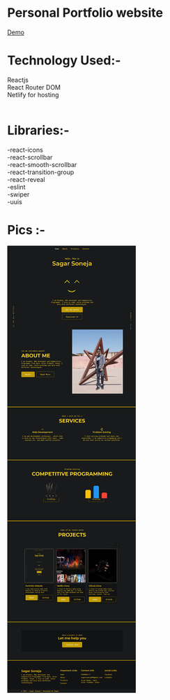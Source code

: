 # Personal Portfolio website
[Demo](http://sagar-portfolio-ss.netlify.app)

# Technology Used:-
Reactjs\
React Router DOM\
Netlify for hosting\
<br />
# Libraries:-
   -react-icons\
   -react-scrollbar\
   -react-smooth-scrollbar\
   -react-transition-group\
   -react-reveal\
   -eslint\
   -swiper\
   -uuis

# Pics :-
![Home](https://github.com/sagar-soneja/Portfolio-Website/blob/main/pic/portfolio%20home.png)<br/><br/>



